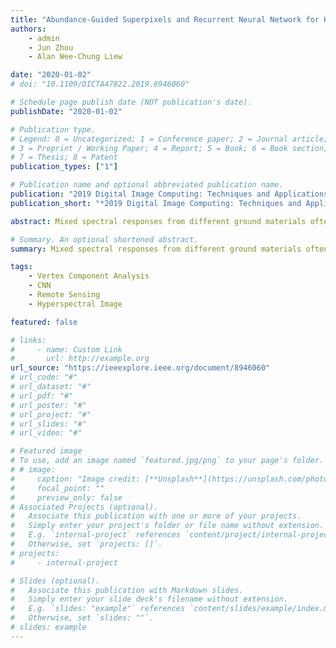 ```yaml
---
title: "Abundance-Guided Superpixels and Recurrent Neural Network for Hyperspectral Image Classification"
authors:
    - admin
    - Jun Zhou
    - Alan Wee-Chung Liew

date: "2020-01-02"
# doi: "10.1109/DICTA47822.2019.8946060"

# Schedule page publish date (NOT publication's date).
publishDate: "2020-01-02"

# Publication type.
# Legend: 0 = Uncategorized; 1 = Conference paper; 2 = Journal article;
# 3 = Preprint / Working Paper; 4 = Report; 5 = Book; 6 = Book section;
# 7 = Thesis; 8 = Patent
publication_types: ["1"]

# Publication name and optional abbreviated publication name.
publication: "2019 Digital Image Computing: Techniques and Applications (DICTA)"
publication_short: "*2019 Digital Image Computing: Techniques and Applications (DICTA)*"

abstract: Mixed spectral responses from different ground materials often create confusions in complex remote sensing scenes and restrict classification performance. In this regard, unmixing approaches are being successfully carried out to decompose mixed pixels into a collection of spectral signatures. In this paper, we propose a method to integrate unmixing into a deep feature learning model in order to classify hyperspectral data. We propose to generate superpixels from the abundance estimations of the underlying materials of the image obtained from an unsupervised endmember extraction algorithm called vertex component analysis (VCA). The mean abundances of the superpixels are then used as features for a deep classifier. Our proposed deep model, formulated as a joint convolutional neural network and recurrent neural network, receives significant spectral-spatial information in the data to produce better and powerful features and achieve improved classification performance than several alternative methods.

# Summary. An optional shortened abstract.
summary: Mixed spectral responses from different ground materials often create confusions in complex remote sensing scenes and restrict classification performance. In this regard, unmixing approaches are being successfully carried out to decompose mixed pixels into a collection of spectral signatures. In this paper, we propose a method to integrate unmixing into a deep feature learning model in order to classify hyperspectral data. We propose to generate superpixels from the abundance estimations of the underlying materials of the image obtained from an unsupervised endmember extraction algorithm called vertex component analysis (VCA). The mean abundances of the superpixels are then used as features for a deep classifier. Our proposed deep model, formulated as a joint convolutional neural network and recurrent neural network, receives significant spectral-spatial information in the data to produce better and powerful features and achieve improved classification performance than several alternative methods.

tags:
    - Vertex Component Analysis
    - CNN
    - Remote Sensing
    - Hyperspectral Image

featured: false

# links:
#     - name: Custom Link
#       url: http://example.org
url_source: "https://ieeexplore.ieee.org/document/8946060"
# url_code: "#"
# url_dataset: "#"
# url_pdf: "#"
# url_poster: "#"
# url_project: "#"
# url_slides: "#"
# url_video: "#"

# Featured image
# To use, add an image named `featured.jpg/png` to your page's folder.
# # image:
#     caption: "Image credit: [**Unsplash**](https://unsplash.com/photos/pLCdAaMFLTE)"
#     focal_point: ""
#     preview_only: false
# Associated Projects (optional).
#   Associate this publication with one or more of your projects.
#   Simply enter your project's folder or file name without extension.
#   E.g. `internal-project` references `content/project/internal-project/index.md`.
#   Otherwise, set `projects: []`.
# projects:
#     - internal-project

# Slides (optional).
#   Associate this publication with Markdown slides.
#   Simply enter your slide deck's filename without extension.
#   E.g. `slides: "example"` references `content/slides/example/index.md`.
#   Otherwise, set `slides: ""`.
# slides: example
---
```


<!-- {{% callout note %}}
Click the _Cite_ button above to demo the feature to enable visitors to import publication metadata into their reference management software.
{{% /callout %}}

{{% callout note %}}
Create your slides in Markdown - click the _Slides_ button to check out the example.
{{% /callout %}}

Supplementary notes can be added here, including [code, math, and images](https://wowchemy.com/docs/writing-markdown-latex/). -->
